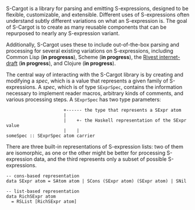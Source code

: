 S-Cargot is a library for parsing and emitting S-expressions, designed
to be flexible, customizable, and extensible. Different uses of
S-expressions often understand subtly different variations on what an
S-expression is. The goal of S-Cargot is to create as many reusable
components that can be repurposed to nearly any S-expression variant.

Additionally, S-Cargot uses these to include out-of-the-box parsing and
processing for several existing variations on S-expressions, including
Common Lisp (**in progresss**), Scheme (**in progress**), the
[Rivest internet-draft](http://people.csail.mit.edu/rivest/Sexp.txt)
(**in progress**), and Clojure (**in progress**).

The central way of interacting with the S-Cargot library is by creating
and modifying a _spec_, which is a value that represents a given
family of S-expressions. A _spec_, which is of type `SExprSpec`,
contains the information necessary to implement reader macros, arbitrary
kinds of comments, and various processing steps. A `SExprSpec` has two
type parameters:

~~~~
                      +------ the type that represents a SExpr atom
                      |
                      |    +- the Haskell representation of the SExpr value
                      |    |
someSpec :: SExprSpec atom carrier
~~~~

There are three built-in representations of S-expression lists: two of them
are isomorphic, as one or the other might be better for processing
S-expression data, and the third represents only a subset of possible
S-expressions.

~~~~
-- cons-based representation
data SExpr atom = SAtom atom | SCons (SExpr atom) (SExpr atom) | SNil

-- list-based representation
data RichSExpr atom
  = RSList [RichSExpr atom]
~~~~
